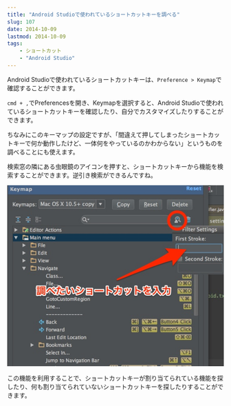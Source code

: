 ```yaml
---
title: "Android Studioで使われているショートカットキーを調べる"
slug: 107
date: 2014-10-09
lastmod: 2014-10-09
tags: 
    - ショートカット
    - "Android Studio"
---
```


Android Studioで使われているショートカットキーは、`Preference > Keymap`で確認することができます。

`cmd + ,`でPreferencesを開き、Keymapを選択すると、Android Studioで使われているショートカットキーを確認したり、自分でカスタマイズしたりすることができます。

ちなみにこのキーマップの設定ですが、「間違えて押してしまったショートカットキーで何か動作したけど、一体何をやっているのかわからない」というものを調べることにも使えます。

検索窓の隣にある虫眼鏡のアイコンを押すと、ショートカットキーから機能を検索することができます。逆引き検索ができるんですね。

![ショートカットキーから機能を調べる](3f9b71959716eea5483793e3f24afc53.jpg)

この機能を利用することで、ショートカットキーが割り当てられている機能を探したり、何も割り当てられていないショートカットキーを探したりすることができます。


  